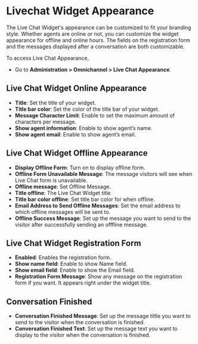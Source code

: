 # Livechat Widget Appearance

The Live Chat Widget's appearance can be customized to fit your branding style. Whether agents are online or not, you can customize the widget appearance for offline and online hours. The fields on the registration form and the messages displayed after a conversation are both customizable.

To access Live Chat Appearance,

* Go to **Administration > Omnichannel > Live Chat Appearance**.

## Live Chat Widget Online Appearance

* **Title**: Set the title of your widget.
* **Title bar color**: Set the color of the title bar of your widget.
* **Message Character Limit**: Enable to set the maximum amount of characters per message.
* **Show agent information**: Enable to show agent’s name.
* **Show agent email**: Enable to show agent’s email.

## Live Chat Widget Offline Appearance

* **Display Offline Form**: Turn on to display offline form.
* **Offline Form Unavailable Message**: The message visitors will see when Live Chat form is unavailable.
* **Offline message**: Set Offline Message.
* **Title offline**: The Live Chat Widget title
* **Title bar color offline**: Set title bar color for when offline.
* **Email Address to Send Offline Messages**: Set the email address to which offline messages will be sent to.
* **Offline Success Message**: Set up the message you want to send to the visitor after successfully sending an offfline message.

## Live Chat Widget Registration Form

* **Enabled**: Enables the registration form.
* **Show name field**: Enable to show Name field.
* **Show email field**: Enable to show the Email field.
* **Registration Form Message**: Show any message on the registration form if you want. It appears right under the widget title.

## Conversation Finished

* **Conversation Finished Message**: Set up the message tiltle you want to send to the visitor when the conversation is finished.
* **Conversation Finished Text**: Set up the message text you want to display to the visitor when the conversation is finished.
